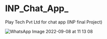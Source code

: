 # INP_Chat_App_
Play Tech Pvt Ltd for chat app (INP final Project)


![WhatsApp Image 2022-09-08 at 11 13 08](https://user-images.githubusercontent.com/90233777/189043781-3652fb51-a87e-41fa-a177-27f98978f9f9.jpeg)
